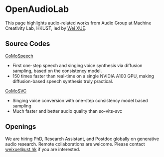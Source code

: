 # OpenAudioLab
This page highlights audio-related works from Audio Group at Machine Creativity Lab, HKUST, led by [Wei XUE](www.weixue.com).

## Source Codes

[CoMoSpeech](https://github.com/zhenye234/CoMoSpeech)
* First one-step speech and singing voice synthesis via diffusion sampling, based on the consistency model.
* 150 times faster than real-time on a single NVIDIA A100 GPU, making diffusion-based speech synthesis truly practical.


[CoMoSVC](https://github.com/Grace9994/CoMoSVC)
* Singing voice conversion with one-step consistency model based sampling
* Much faster and better audio quality than so-vits-svc

## Openings

We are hiring PhD, Research Assistant, and Postdoc globally on generative audio research. Remote collaborations are welcome. Please contact weixue@ust.hk if you are interested.